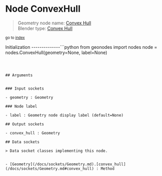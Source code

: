 
# Node ConvexHull

> Geometry node name: [Convex Hull](https://docs.blender.org/manual/en/latest/modeling/geometry_nodes/geometry/convex_hull.html)<br>
  Blender type: [Convex Hull](https://docs.blender.org/api/current/bpy.types.GeometryNodeConvexHull.html)
  
<sub>go to [index](/docs/index.md)</sub>

Initialization
--------------```python
from geonodes import nodes
node = nodes.ConvexHull(geometry=None, label=None)
```



## Arguments


### Input sockets

- geometry : Geometry

### Node label

- label : Geometry node display label (default=None)

## Output sockets

- convex_hull : Geometry

## Data sockets

> Data socket classes implementing this node.
  
  
- [Geometry](/docs/sockets/Geometry.md).[convex_hull](/docs/sockets/Geometry.md#convex_hull) : Method
  

